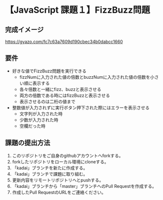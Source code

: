 # 【JavaScript 課題１】FizzBuzz問題
## 完成イメージ
https://gyazo.com/fc7c63a7609d190cbec34b0dabcc1660

## 要件

- 好きな値でFizzBuzz問題を実行できる　　
  - fizzNumに入力された値の倍数とbuzzNumに入力された値の倍数を小さい順に表示する
  - 各々倍数と一緒にfizz、buzzと表示させる
  - 両方の倍数である時にはfizzBuzzと表示させる
  - 表示させるのは二桁の値まで
- 整数値が入力されずに実行ボタン押下された際にはエラーを表示させる
  - 文字列が入力された時
  - 少数が入力された時
  - 空欄だった時

## 課題の提出方法
1. このリポジトリをご自身のgithubアカウントへforkする。
2. forkしたリポジトリをローカル環境にcloneする。
3. 「kadai」ブランチを新たに作成する。
3. 「kadai」ブランチで課題に取り組む。
4. 更新内容をリモートリポジトリへとpushする。
5. 「kadai」ブランチから「master」ブランチへのPull Requestを作成する。
6. 作成したPull RequestのURLをご連絡ください。
